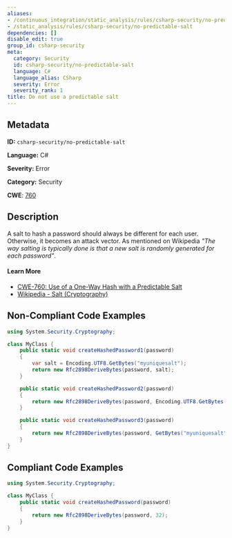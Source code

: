 ```yaml
---
aliases:
- /continuous_integration/static_analysis/rules/csharp-security/no-predictable-salt
- /static_analysis/rules/csharp-security/no-predictable-salt
dependencies: []
disable_edit: true
group_id: csharp-security
meta:
  category: Security
  id: csharp-security/no-predictable-salt
  language: C#
  language_alias: CSharp
  severity: Error
  severity_rank: 1
title: Do not use a predictable salt
---
```

<!--  SOURCED FROM https://github.com/DataDog/datadog-static-analyzer-rule-docs -->


## Metadata
**ID:** `csharp-security/no-predictable-salt`

**Language:** C#

**Severity:** Error

**Category:** Security

**CWE**: [760](https://cwe.mitre.org/data/definitions/760.html)

## Description
A salt to hash a password should always be different for each user. Otherwise, it becomes an attack vector. As mentioned on Wikipedia _"The way salting is typically done is that a new salt is randomly generated for each password"_.

#### Learn More

 - [CWE-760: Use of a One-Way Hash with a Predictable Salt](https://cwe.mitre.org/data/definitions/760)
 - [Wikipedia - Salt (Cryptography)](https://en.wikipedia.org/wiki/Salt_(cryptography))

## Non-Compliant Code Examples
```csharp
using System.Security.Cryptography;

class MyClass {
    public static void createHashedPassword1(password)
    {
        var salt = Encoding.UTF8.GetBytes("myuniquesalt");
        return new Rfc2898DeriveBytes(password, salt);
    }

    public static void createHashedPassword2(password)
    {
        return new Rfc2898DeriveBytes(password, Encoding.UTF8.GetBytes("myuniquesalt"));
    }

    public static void createHashedPassword3(password)
    {
        return new Rfc2898DeriveBytes(password, GetBytes("myuniquesalt"));
    }
}

```

## Compliant Code Examples
```csharp
using System.Security.Cryptography;

class MyClass {
    public static void createHashedPassword(password)
    {
        return new Rfc2898DeriveBytes(password, 32);
    }
}

```
